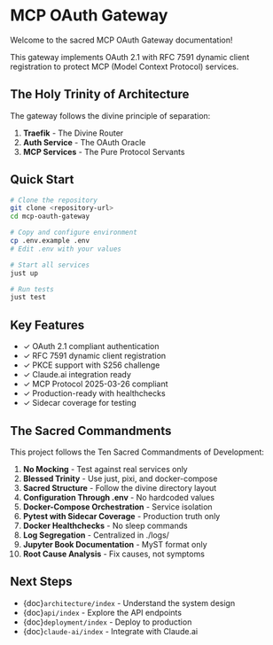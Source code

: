 # MCP OAuth Gateway

Welcome to the sacred MCP OAuth Gateway documentation!

This gateway implements OAuth 2.1 with RFC 7591 dynamic client registration to protect MCP (Model Context Protocol) services.

## The Holy Trinity of Architecture

The gateway follows the divine principle of separation:

1. **Traefik** - The Divine Router
2. **Auth Service** - The OAuth Oracle  
3. **MCP Services** - The Pure Protocol Servants

## Quick Start

```bash
# Clone the repository
git clone <repository-url>
cd mcp-oauth-gateway

# Copy and configure environment
cp .env.example .env
# Edit .env with your values

# Start all services
just up

# Run tests
just test
```

## Key Features

- ✓ OAuth 2.1 compliant authentication
- ✓ RFC 7591 dynamic client registration
- ✓ PKCE support with S256 challenge
- ✓ Claude.ai integration ready
- ✓ MCP Protocol 2025-03-26 compliant
- ✓ Production-ready with healthchecks
- ✓ Sidecar coverage for testing

## The Sacred Commandments

This project follows the Ten Sacred Commandments of Development:

1. **No Mocking** - Test against real services only
2. **Blessed Trinity** - Use just, pixi, and docker-compose
3. **Sacred Structure** - Follow the divine directory layout
4. **Configuration Through .env** - No hardcoded values
5. **Docker-Compose Orchestration** - Service isolation
6. **Pytest with Sidecar Coverage** - Production truth only
7. **Docker Healthchecks** - No sleep commands
8. **Log Segregation** - Centralized in ./logs/
9. **Jupyter Book Documentation** - MyST format only
10. **Root Cause Analysis** - Fix causes, not symptoms

## Next Steps

- {doc}`architecture/index` - Understand the system design
- {doc}`api/index` - Explore the API endpoints
- {doc}`deployment/index` - Deploy to production
- {doc}`claude-ai/index` - Integrate with Claude.ai